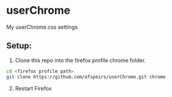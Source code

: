 # userChrome
My userChrome.css settings

## Setup:
1. Clone this repo into the firefox profile chrome folder.

```bash
cd <firefox profile path>
git clone https://github.com/afspeirs/userChrome.git chrome
```
2. Restart Firefox